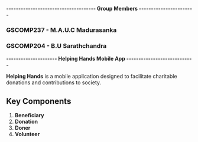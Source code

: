 **------------------------------------- Group Members -----------------------**  

###  GSCOMP237 - M.A.U.C Madurasanka
###  GSCOMP204 - B.U Sarathchandra



**--------------------- Helping Hands Mobile App ----------------------------**


**Helping Hands** is a mobile application designed to facilitate charitable donations and contributions to society.

## Key Components

1. **Beneficiary**
2. **Donation** 
3. **Doner**     
4. **Volunteer**  



